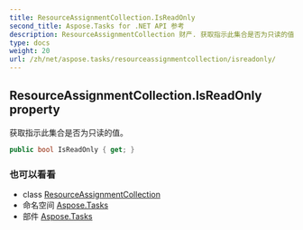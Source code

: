 ```yaml
---
title: ResourceAssignmentCollection.IsReadOnly
second_title: Aspose.Tasks for .NET API 参考
description: ResourceAssignmentCollection 财产. 获取指示此集合是否为只读的值
type: docs
weight: 20
url: /zh/net/aspose.tasks/resourceassignmentcollection/isreadonly/
---
```

## ResourceAssignmentCollection.IsReadOnly property

获取指示此集合是否为只读的值。

```csharp
public bool IsReadOnly { get; }
```

### 也可以看看

* class [ResourceAssignmentCollection](../)
* 命名空间 [Aspose.Tasks](../../resourceassignmentcollection/)
* 部件 [Aspose.Tasks](../../../)


